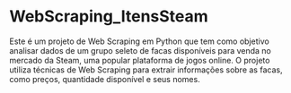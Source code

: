 # WebScraping_ItensSteam
Este é um projeto de Web Scraping em Python que tem como objetivo analisar dados de um grupo seleto de facas disponíveis para venda no mercado da Steam, uma popular plataforma de jogos online. O projeto utiliza técnicas de Web Scraping para extrair informações sobre as facas, como preços, quantidade disponível e seus nomes.
